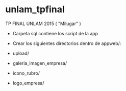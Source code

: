 # unlam_tpfinal
TP FINAL UNLAM 2015 ( "Milugar" )

- Carpeta sql contiene los script de la app

- Crear los siguientes directorios dentro de appweb/:
- upload/
-   galeria_imagen_empresa/
-   icono_rubro/
-   logo_empresa/
